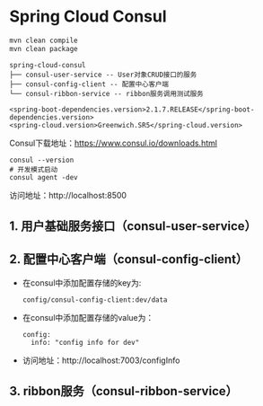 # Spring Cloud Consul

```bash
mvn clean compile
mvn clean package
```

```
spring-cloud-consul
├── consul-user-service -- User对象CRUD接口的服务
├── consul-config-client -- 配置中心客户端
└── consul-ribbon-service -- ribbon服务调用测试服务

<spring-boot-dependencies.version>2.1.7.RELEASE</spring-boot-dependencies.version>
<spring-cloud.version>Greenwich.SR5</spring-cloud.version>
```

Consul下载地址：https://www.consul.io/downloads.html

```
consul --version
# 开发模式启动
consul agent -dev 
```

访问地址：http://localhost:8500

## 1. 用户基础服务接口（consul-user-service）



## 2. 配置中心客户端（consul-config-client）

- 在consul中添加配置存储的key为:
  ```
  config/consul-config-client:dev/data
  ```
- 在consul中添加配置存储的value为：  
  ```
  config:
    info: "config info for dev"
  ```
  
- 访问地址：http://localhost:7003/configInfo

## 3. ribbon服务（consul-ribbon-service）